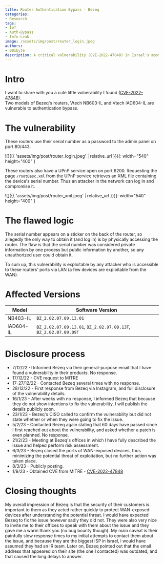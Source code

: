 ```yaml
---
title: Router Authentication Bypass - Bezeq 
categories:
- Research
tags:
- IoT
- Auth-Bypass
- Info-Leak
image: /assets/img/post/router_login.jpeg
authors:
- 00xbyte
description: A critical vulnerability (CVE-2022-47848) in Israel's most popular routers - Vtech NB603-IL and IAD604-IL. Login to any Vtech router, no username or password required! Bezeq routers are vulnerable to leaking critical information resulting in an authentication bypass.
---
```


# Intro
I want to share with you a cute little vulnerability I found ([CVE-2022-47848](https://cve.mitre.org/cgi-bin/cvename.cgi?name=CVE-2022-47848)).  
Two models of Bezeq's routers, Vtech NB603-IL and Vtech IAD604-IL are vulnerable to authentication bypass.
# The vulnerability
These routers use their serial number as a password to the admin panel on port 80/443. 

![]({{ 'assets/img/post/router_login.jpeg' | relative_url }}){: width="540" height="400" }

These routers also have a UPnP service open on port 8200.
Requesting the page `/rootDesc.xml` from the UPnP service retrieves an XML file containing the device's serial number.
Thus an attacker in the network can log in and compromise it.

![]({{ 'assets/img/post/router_xml.jpeg' | relative_url }}){: width="540" height="400" }



# The flawed logic
The serial number appears on a sticker on the back of the router, so allegedly the only way to obtain it (and log in) is by physically accessing the router.
The flaw is that the serial number was considered private information by one process but public information by another, so any unauthorized user could obtain it.

To sum up, this vulnerability is exploitable by any attacker who is accessible to these routers' ports via LAN (a few devices are exploitable from the WAN).

# Affected Versions


| Model | Software Version |
| -------- | -------- |
| NB403-IL   |  `BZ_2.02.07.09.13.01`     | 
|IAD604-IL |  `BZ_2.02.07.09.13.01`, `BZ_2.02.07.09.13T`, `BZ_2.02.07.09.09T`   | 



# Disclosure process
- 7/12/22 -I Informed Bezeq via their general-purpose email that I have found a vulnerability in their products. No response. 
- 17/12/22 - CVE request to MITRE
- 17-27/12/22 - Contacted Bezeq several times with no response.
- 28/12/22 - First response from Bezeq via Instagram, and full disclosure of the vulnerability details.
- 16/1/23 - After weeks with no response, I informed Bezeq that because they do not show intentions to fix the vulnerability, I will publish the details publicly soon.
- 23/1/23 - Bezeq's CISO called to confirm the vulnerability but did not state whether or when they were going to fix the issue.
- 5/2/23 - Contacted Bezeq again stating that 60 days have passed since I first reached out about the vulnerability, and asked whether a patch is even planned. No response.
- 21/2/23 - Meeting at Bezeq's offices in which I have fully described the issue and helped perform risk assessment.
- 6/3/23 - Bezeq  closed the ports of WAN-exposed devices, thus minimizing the potential threat of exploitation, but no further action was taken place.
- 8/3/23 - Publicly posting.
- 1/9/23 - Obtained CVE from MITRE - [CVE-2022-47848](https://cve.mitre.org/cgi-bin/cvename.cgi?name=CVE-2022-47848)

# Closing thoughts
My overall impression of Bezeq is that the security of their customers is important to them as they acted rather quickly to protect WAN-exposed devices after understanding the potential threat. I would have expected Bezeq to fix the issue however sadly they did not.
They were also very nice to invite me to their offices to speak with them about the issue and they gave me a warm thank you (no bug bounty though).
My main caveat is their painfully slow response times to my initial attempts to contact them about the issue, and because they are the biggest ISP in Israel, I would have assumed they had an IR team.
Later on, Bezeq pointed out that the email address that appeared on their site (the one I contacted) was outdated, and that caused the long delays to answer.
